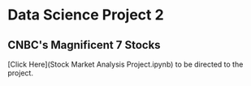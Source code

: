 # Data Science Project 2
## CNBC's Magnificent 7 Stocks

[Click Here](Stock Market Analysis Project.ipynb) to be directed to the project.
